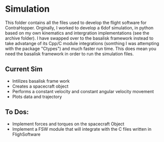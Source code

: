# Simulation
This folder contains all the files used to develop the flight software for ContraHopper. Orginally, I worked to develop a 6dof simulation, in python based on my own kinematics and intergration implementations (see the archive folder). I have swapped over to the basalisk framework instead to take advatange of its Cpp/C module integrations (somthing I was attempting with the package "Ctypes") and much faster run time. This does mean you need the basalisk framework in order to run the simulation files.

## Current Sim
- Intilizes basalisk frame work
- Creates a spacecraft object
- Performs a constant velocity and constant angular velocity movement
- Plots data and trajectory

## To Dos:
- Implement forces and torques on the spacecraft Object
- Implement a FSW module that will integrate with the C files written in FlighSoftware

